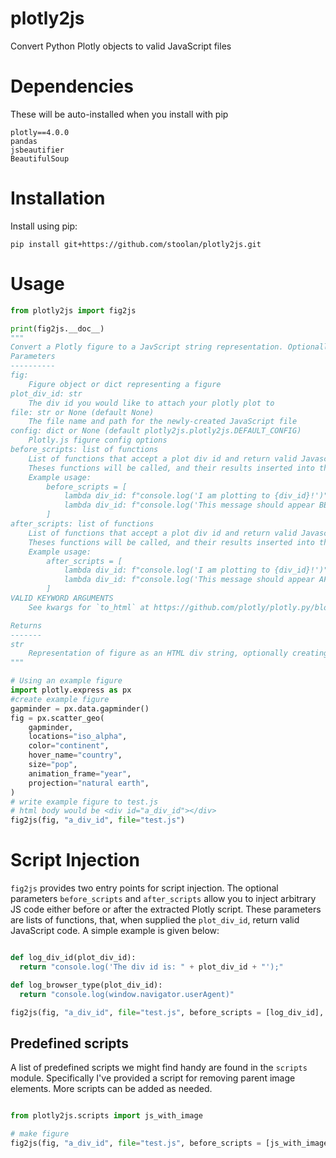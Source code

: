 # plotly2js

Convert Python Plotly objects to valid JavaScript files

# Dependencies
These will be auto-installed when you install with pip
```
plotly==4.0.0
pandas
jsbeautifier
BeautifulSoup
```

# Installation

Install using pip:

```
pip install git+https://github.com/stoolan/plotly2js.git
```

# Usage

```python
from plotly2js import fig2js

print(fig2js.__doc__)
"""
Convert a Plotly figure to a JavScript string representation. Optionally writes to file.
Parameters
----------
fig:
    Figure object or dict representing a figure
plot_div_id: str
    The div id you would like to attach your plotly plot to
file: str or None (default None)
    The file name and path for the newly-created JavaScript file
config: dict or None (default plotly2js.plotly2js.DEFAULT_CONFIG)
    Plotly.js figure config options
before_scripts: list of functions
    List of functions that accept a plot div id and return valid Javascript.
    Theses functions will be called, and their results inserted into the script BEFORE the Plotly Script
    Example usage:
        before_scripts = [
            lambda div_id: f"console.log('I am plotting to {div_id}!')",
            lambda div_id: f"console.log('This message should appear BEFORE Plotly.plot is called.')"
        ]
after_scripts: list of functions
    List of functions that accept a plot div id and return valid Javascript.
    Theses functions will be called, and their results inserted into the script AFTER the Plotly Script
    Example usage:
        after_scripts = [
            lambda div_id: f"console.log('I am plotting to {div_id}!')",
            lambda div_id: f"console.log('This message should appear AFTER Plotly.plot is called.')"
        ]
VALID KEYWORD ARGUMENTS
    See kwargs for `to_html` at https://github.com/plotly/plotly.py/blob/master/packages/python/plotly/plotly/io/_html.py

Returns
-------
str
    Representation of figure as an HTML div string, optionally creating a file.
"""

# Using an example figure
import plotly.express as px
#create example figure
gapminder = px.data.gapminder()
fig = px.scatter_geo(
    gapminder,
    locations="iso_alpha",
    color="continent",
    hover_name="country",
    size="pop",
    animation_frame="year",
    projection="natural earth",
)
# write example figure to test.js
# html body would be <div id="a_div_id"></div>
fig2js(fig, "a_div_id", file="test.js")
```

# Script Injection

`fig2js` provides two entry points for script injection. The optional parameters `before_scripts` and `after_scripts` allow you to inject arbitrary JS code either before or after the extracted Plotly script. These parameters are lists of functions, that, when supplied the `plot_div_id`, return valid JavaScript code. A simple example is given below:

```python

def log_div_id(plot_div_id):
  return "console.log('The div id is: " + plot_div_id + "');"

def log_browser_type(plot_div_id):
  return "console.log(window.navigator.userAgent)"

fig2js(fig, "a_div_id", file="test.js", before_scripts = [log_div_id], after_scripts = [log_browser_type])

```

## Predefined scripts

A list of predefined scripts we might find handy are found in the `scripts` module.
Specifically I've provided a script for removing parent image elements. More scripts can be added as needed.

```python

from plotly2js.scripts import js_with_image

# make figure
fig2js(fig, "a_div_id", file="test.js", before_scripts = [js_with_image])

```
